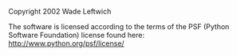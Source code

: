 Copyright 2002 Wade Leftwich

The software is licensed according to the terms of the PSF (Python Software Foundation) license found here: http://www.python.org/psf/license/